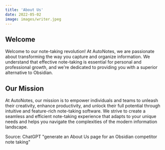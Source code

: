 ```yaml
---
title: 'About Us'
date: 2022-05-02
image: images/writer.jpeg
---
```


## Welcome

Welcome to our note-taking revolution! At AutoNotes, we are passionate about transforming the way you capture and organize information. We understand that effective note-taking is essential for personal and professional growth, and we're dedicated to providing you with a superior alternative to Obsidian.

## Our Mission

At AutoNotes, our mission is to empower individuals and teams to unleash their creativity, enhance productivity, and unlock their full potential through intuitive and feature-rich note-taking software. We strive to create a seamless and efficient note-taking experience that adapts to your unique needs and helps you navigate the complexities of the modern information landscape.

Source: ChatGPT "generate an About Us page for an Obsidian competitor note taking"